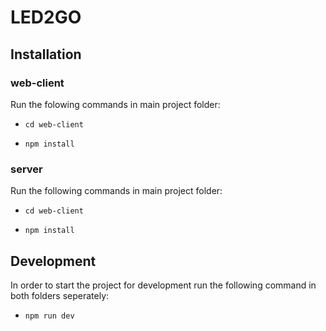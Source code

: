 # LED2GO


## Installation
### web-client
Run the folowing commands in main project folder:

- `cd web-client`

- `npm install`


### server
Run the following commands in main project folder:

- `cd web-client`

- `npm install`

## Development
In order to start the project for development run the following command in both folders seperately:

- `npm run dev`